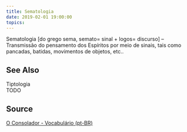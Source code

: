 ```yaml
---
title: Sematologia
date: 2019-02-01 19:00:00
topics:
---
```


Sematologia [do grego sema, semato= sinal + logos= discurso] – Transmissão do pensamento dos Espíritos por meio de sinais, tais como pancadas, batidas, movimentos de objetos, etc..

## See Also
Tiptologia  
TODO

## Source
[O Consolador - Vocabulário (pt-BR)](http://www.oconsolador.com.br/linkfixo/vocabulario/principal.html)
